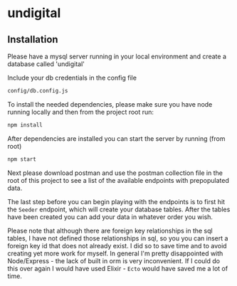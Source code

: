 # undigital
 
 ## Installation
 Please have a mysql server running in your local environment and create a database called
 'undigital'
 
 Include your db credentials in the config file
 
 ```bash
config/db.config.js 
```
 
 To install the needed dependencies, please make sure you have node running locally
 and then from the project root run:
 
 ```bash
npm install 
```

After dependencies are installed you can start the server by running (from root)

```bash
npm start
```

Next please download postman and use the postman collection file in the root of this
project to see a list of the available endpoints with prepopulated data.

The last step before you can begin playing with the endpoints is to first hit the
`Seeder` endpoint, which will create your database tables.  After the tables have
been created you can add your data in whatever order you wish.

Please note that although there are foreign key relationships in the sql tables,
I have not defined those relationships in sql, so you you can insert a foreign key 
id that does not already exist.  I did so to save time and to avoid creating yet 
more work for myself.  In general I'm pretty disappointed with Node/Express - the lack
of built in orm is very inconvenient.  If I could do this over again I would have
used Elixir - `Ecto` would have saved me a lot of time.  